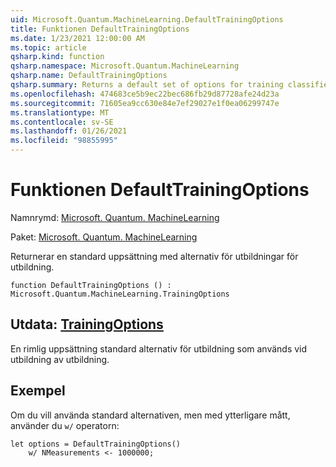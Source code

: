 ```yaml
---
uid: Microsoft.Quantum.MachineLearning.DefaultTrainingOptions
title: Funktionen DefaultTrainingOptions
ms.date: 1/23/2021 12:00:00 AM
ms.topic: article
qsharp.kind: function
qsharp.namespace: Microsoft.Quantum.MachineLearning
qsharp.name: DefaultTrainingOptions
qsharp.summary: Returns a default set of options for training classifiers.
ms.openlocfilehash: 474683ce5b9ec22bec686fb29d87728afe24d23a
ms.sourcegitcommit: 71605ea9cc630e84e7ef29027e1f0ea06299747e
ms.translationtype: MT
ms.contentlocale: sv-SE
ms.lasthandoff: 01/26/2021
ms.locfileid: "98855995"
---
```

# <a name="defaulttrainingoptions-function"></a>Funktionen DefaultTrainingOptions

Namnrymd: [Microsoft. Quantum. MachineLearning](xref:Microsoft.Quantum.MachineLearning)

Paket: [Microsoft. Quantum. MachineLearning](https://nuget.org/packages/Microsoft.Quantum.MachineLearning)


Returnerar en standard uppsättning med alternativ för utbildningar för utbildning.

```qsharp
function DefaultTrainingOptions () : Microsoft.Quantum.MachineLearning.TrainingOptions
```


## <a name="output--trainingoptions"></a>Utdata: [TrainingOptions](xref:Microsoft.Quantum.MachineLearning.TrainingOptions)

En rimlig uppsättning standard alternativ för utbildning som används vid utbildning av utbildning.

## <a name="example"></a>Exempel

Om du vill använda standard alternativen, men med ytterligare mått, använder du `w/` operatorn:

```qsharp
let options = DefaultTrainingOptions()
    w/ NMeasurements <- 1000000;
```